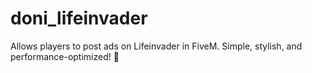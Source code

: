 # doni_lifeinvader
Allows players to post ads on Lifeinvader in FiveM. Simple, stylish, and performance-optimized! 🚀
